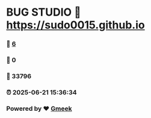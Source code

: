 # BUG STUDIO :link: https://sudo0015.github.io 
### :page_facing_up: [6](https://sudo0015.github.io/tag.html) 
### :speech_balloon: 0 
### :hibiscus: 33796 
### :alarm_clock: 2025-06-21 15:36:34 
### Powered by :heart: [Gmeek](https://github.com/Meekdai/Gmeek)
